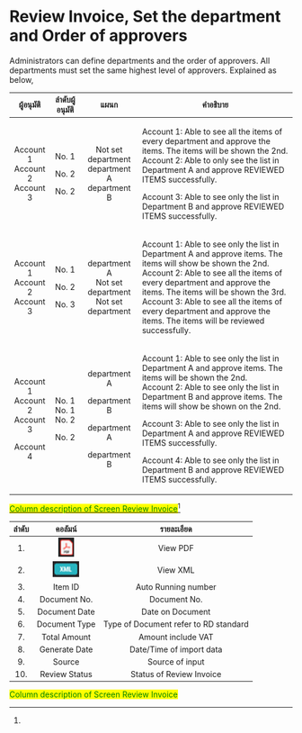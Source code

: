 # Review Invoice, Set the department and Order of approvers

Administrators can define departments and the order of approvers. All departments must set the same highest level of approvers. Explained as below,

|                         ผู้อนุมัติ                         |               ลำดับผู้อนุมัติ              |                                     แผนก                                     | คำอธิบาย                                                                                                                                                                                                                                                                                                                                                                                                                                    |
| :--------------------------------------------------------: | :----------------------------------------: | :--------------------------------------------------------------------------: | ------------------------------------------------------------------------------------------------------------------------------------------------------------------------------------------------------------------------------------------------------------------------------------------------------------------------------------------------------------------------------------------------------------------------------------------- |
|         <p>Account 1<br>Account 2<br>Account 3</p>         |    <p>No. 1</p><p>No. 2</p><p>No. 2</p>    |           <p>Not set department<br>department A<br>department B</p>          | <p>Account 1: Able to see all the items of every department and approve the items. The items will be shown the 2nd.<br>Account 2: Able to only see the list in Department A and approve REVIEWED ITEMS successfully.</p><p>Account 3: Able to see only the list in Department B and approve REVIEWED ITEMS successfully.</p>                                                                                                                |
|         <p>Account 1<br>Account 2<br>Account 3</p>         |    <p>No. 1</p><p>No. 2</p><p>No. 3</p>    |        <p>department A<br>Not set department<br>Not set department</p>       | <p>Account 1: Able to see only the list in Department A and approve items. The items will show be shown the 2nd.<br>Account 2: Able to see all the items of every department and approve the items. The items will be shown the 3rd.<br>Account 3: Able to see all the items of every department and approve the items. The items will be reviewed successfully.</p>                                                                        |
| <p>Account 1<br>Account 2<br>Account 3</p><p>Account 4</p> | <p>No. 1<br>No. 1<br>No. 2</p><p>No. 2</p> | <p>department A</p><p>department B</p><p>department A</p><p>department B</p> | <p>Account 1: Able to see only the list in Department A and approve items. The items will be shown the 2nd.<br>Account 2: Able to see only the list in Department B and approve items. The items will show be shown on the 2nd.</p><p>Account 3: Able to see only the list in Department A and approve REVIEWED ITEMS successfully.</p><p>Account 4: Able to see only the list in Department B and approve REVIEWED ITEMS successfully.</p> |

[<mark style="color:green;">Column description of Screen Review Invoice</mark>](#user-content-fn-1)[^1]

| ลำดับ |                    คอลัมน์                   |               รายละเอียด              |
| :---: | :------------------------------------------: | :-----------------------------------: |
|   1.  |  ![](<../../.gitbook/assets/image (77).png>) |                View PDF               |
|   2.  |  ![](<../../.gitbook/assets/image (25).png>) |                View XML               |
|   3.  |                    Item ID                   |          Auto Running number          |
|   4.  |                 Document No.                 |              Document No.             |
|   5.  |                 Document Date                |            Date on Document           |
|   6.  |                 Document Type                | Type of Document refer to RD standard |
|   7.  |                 Total Amount                 |           Amount include VAT          |
|   8.  |                 Generate Date                |        Date/Time of import data       |
|   9.  |                    Source                    |            Source of input            |
|  10.  |                 Review Status                |        Status of Review Invoice       |

<mark style="color:green;">Column description of Screen Review Invoice</mark>

[^1]: 
